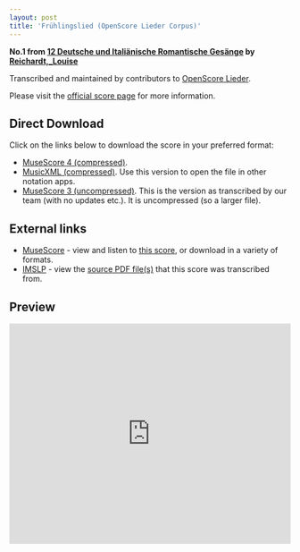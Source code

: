 ```yaml
---
layout: post
title: 'Frühlingslied (OpenScore Lieder Corpus)'
---
```


__No.1 from [12 Deutsche und Italiänische Romantische Gesänge](https://fourscoreandmore.org/openscore/lieder/Reichardt,_Louise/12_Deutsche_und_Itali%C3%A4nische_Romantische_Ges%C3%A4nge/) by [Reichardt,_Louise](https://fourscoreandmore.org/openscore/lieder/Reichardt,_Louise)__

Transcribed and maintained by contributors to [OpenScore Lieder].

Please visit the [official score page] for more information.

[official score page]: https://musescore.com/openscore-lieder-corpus/scores/5067312
[OpenScore Lieder]: https://musescore.com/openscore-lieder-corpus

## Direct Download

Click on the links below to download the score in your preferred format:
- [MuseScore 4 (compressed)](https://fourscoreandmore.org/openscore/lieder/Reichardt,_Louise/12_Deutsche_und_Itali%C3%A4nische_Romantische_Ges%C3%A4nge/01_Fr%C3%BChlingslied.mscz).
- [MusicXML (compressed)](https://fourscoreandmore.org/openscore/lieder/Reichardt,_Louise/12_Deutsche_und_Itali%C3%A4nische_Romantische_Ges%C3%A4nge/01_Fr%C3%BChlingslied.mxl). Use this version to open the file in other notation apps.
- [MuseScore 3 (uncompressed)](https://raw.githubusercontent.com/OpenScore/Lieder/refs/heads/main/scores/Reichardt,_Louise/12_Deutsche_und_Itali%C3%A4nische_Romantische_Ges%C3%A4nge/01_Fr%C3%BChlingslied/lc5067312.mscx). This is the version as transcribed by our team (with no updates etc.). It is uncompressed (so a larger file).

## External links

- [MuseScore] - view and listen to [this score][MuseScore], or download in a variety of formats.
- [IMSLP] - view the [source PDF file(s)][IMSLP] that this score was transcribed from.

[MuseScore]: https://musescore.com/score/5067312
[IMSLP]: https://imslp.org/wiki/Special:ReverseLookup/511856

## Preview

<iframe width="100%" height="394" src="https://musescore.com/openscore-lieder-corpus/scores/5067312/embed" frameborder="0" allowfullscreen allow="autoplay; fullscreen"></iframe>
